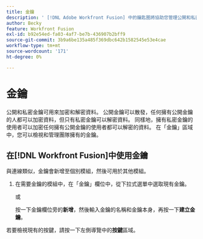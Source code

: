 ```yaml
---
title: 金鑰
description: ' [!DNL Adobe Workfront Fusion] 中的鑰匙圈將協助您管理公開和私密金鑰。 例如，加密程式應用程式會使用金鑰來加密或解密PGP訊息。'
author: Becky
feature: Workfront Fusion
exl-id: b92e54ed-fa03-4af7-be7b-436907b2bff9
source-git-commit: 3b9a6be135a485f369dbc642b1582545e53e4cae
workflow-type: tm+mt
source-wordcount: '171'
ht-degree: 0%

---
```


# 金鑰

公開和私密金鑰可用來加密和解密資料。 公開金鑰可以散發，任何擁有公開金鑰的人都可以加密資料，但只有私密金鑰可以解密資料。 同樣地，擁有私密金鑰的使用者可以加密任何擁有公開金鑰的使用者都可以解密的資料。 在「金鑰」區域中，您可以檢視和管理團隊擁有的金鑰。

## 在[!DNL Workfront Fusion]中使用金鑰

與連線類似，金鑰會新增至個別模組，然後可用於其他模組。

1. 在需要金鑰的模組中，在「金鑰」欄位中，從下拉式選單中選取現有金鑰。

   或

   按一下金鑰欄位旁的&#x200B;**新增**，然後輸入金鑰的名稱和金鑰本身，再按一下&#x200B;**建立金鑰**。

若要檢視現有的按鍵，請按一下左側導覽中的&#x200B;**按鍵**&#x200B;區域。
